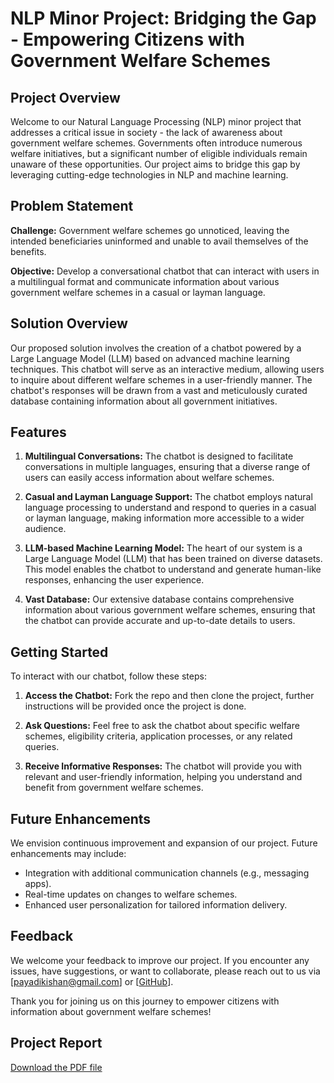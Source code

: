 # NLP Minor Project: Bridging the Gap - Empowering Citizens with Government Welfare Schemes

## Project Overview

Welcome to our Natural Language Processing (NLP) minor project that addresses a critical issue in society - the lack of awareness about government welfare schemes. Governments often introduce numerous welfare initiatives, but a significant number of eligible individuals remain unaware of these opportunities. Our project aims to bridge this gap by leveraging cutting-edge technologies in NLP and machine learning.

## Problem Statement

**Challenge:** Government welfare schemes go unnoticed, leaving the intended beneficiaries uninformed and unable to avail themselves of the benefits.

**Objective:** Develop a conversational chatbot that can interact with users in a multilingual format and communicate information about various government welfare schemes in a casual or layman language.

## Solution Overview

Our proposed solution involves the creation of a chatbot powered by a Large Language Model (LLM) based on advanced machine learning techniques. This chatbot will serve as an interactive medium, allowing users to inquire about different welfare schemes in a user-friendly manner. The chatbot's responses will be drawn from a vast and meticulously curated database containing information about all government initiatives.

## Features

1. **Multilingual Conversations:** The chatbot is designed to facilitate conversations in multiple languages, ensuring that a diverse range of users can easily access information about welfare schemes.

2. **Casual and Layman Language Support:** The chatbot employs natural language processing to understand and respond to queries in a casual or layman language, making information more accessible to a wider audience.

3. **LLM-based Machine Learning Model:** The heart of our system is a Large Language Model (LLM) that has been trained on diverse datasets. This model enables the chatbot to understand and generate human-like responses, enhancing the user experience.

4. **Vast Database:** Our extensive database contains comprehensive information about various government welfare schemes, ensuring that the chatbot can provide accurate and up-to-date details to users.

## Getting Started

To interact with our chatbot, follow these steps:

1. **Access the Chatbot:** Fork the repo and then clone the project, further instructions will be provided once the project is done.

2. **Ask Questions:** Feel free to ask the chatbot about specific welfare schemes, eligibility criteria, application processes, or any related queries.

3. **Receive Informative Responses:** The chatbot will provide you with relevant and user-friendly information, helping you understand and benefit from government welfare schemes.

## Future Enhancements

We envision continuous improvement and expansion of our project. Future enhancements may include:

- Integration with additional communication channels (e.g., messaging apps).
- Real-time updates on changes to welfare schemes.
- Enhanced user personalization for tailored information delivery.

## Feedback

We welcome your feedback to improve our project. If you encounter any issues, have suggestions, or want to collaborate, please reach out to us via [payadikishan@gmail.com] or [[GitHub](https://github.com/kishan2k2/NLP-Project)].

Thank you for joining us on this journey to empower citizens with information about government welfare schemes!

[email]: payadikishan@gmail.com
[GitHub]: https://github.com/kishan2k2/NLP-Project

## Project Report
[Download the PDF file](docs/NLP_project_report_pdf.pdf)
